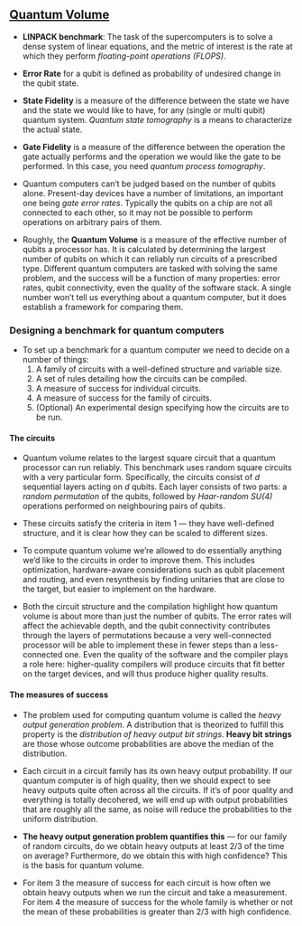 ## [Quantum Volume](https://pennylane.ai/qml/demos/quantum_volume)

- **LINPACK benchmark**: The task of the supercomputers is to solve a dense system of linear equations, and the metric of interest is the rate at which they perform _floating-point operations (FLOPS)_.

- **Error Rate** for a qubit is defined as probability of undesired change in the qubit state. 
- **State Fidelity** is a measure of the difference between the state we have and the state we would like to have, for any (single or multi qubit) quantum system. _Quantum state tomography_ is a means to characterize the actual state.
- **Gate Fidelity** is a measure of the difference between the operation the gate actually performs and the operation we would like the gate to be performed. In this case, you need _quantum process tomography_.

- Quantum computers can’t be judged based on the number of qubits alone. Present-day devices have a number of limitations, an important one being _gate error rates_. Typically the qubits on a chip are not all connected to each other, so it may not be possible to perform operations on arbitrary pairs of them.

- Roughly, the **Quantum Volume** is a measure of the effective number of qubits a processor has. It is calculated by determining the largest number of qubits on which it can reliably run circuits of a prescribed type. Different quantum computers are tasked with solving the same problem, and the success will be a function of many properties: error rates, qubit connectivity, even the quality of the software stack. A single number won’t tell us everything about a quantum computer, but it does establish a framework for comparing them.

### Designing a benchmark for quantum computers
- To set up a benchmark for a quantum computer we need to decide on a number of things:
    1. A family of circuits with a well-defined structure and variable size.
    2. A set of rules detailing how the circuits can be compiled.
    3. A measure of success for individual circuits.
    4. A measure of success for the family of circuits.
    5. (Optional) An experimental design specifying how the circuits are to be run.

#### The circuits
- Quantum volume relates to the largest square circuit that a quantum processor can run reliably. This benchmark uses random square circuits with a very particular form. Specifically, the circuits consist of $d$ sequential layers acting on $d$ qubits. Each layer consists of two parts: a _random permutation_ of the qubits, followed by _Haar-random SU(4)_ operations performed on neighbouring pairs of qubits.

- These circuits satisfy the criteria in item 1 — they have well-defined structure, and it is clear how they can be scaled to different sizes.

- To compute quantum volume we’re allowed to do essentially anything we’d like to the circuits in order to improve them. This includes optimization, hardware-aware considerations such as qubit placement and routing, and even resynthesis by finding unitaries that are close to the target, but easier to implement on the hardware.

- Both the circuit structure and the compilation highlight how quantum volume is about more than just the number of qubits. The error rates will affect the achievable depth, and the qubit connectivity contributes through the layers of permutations because a very well-connected processor will be able to implement these in fewer steps than a less-connected one. Even the quality of the software and the compiler plays a role here: higher-quality compilers will produce circuits that fit better on the target devices, and will thus produce higher quality results.

#### The measures of success

- The problem used for computing quantum volume is called the _heavy output generation problem_. A distribution that is theorized to fulfill this property is the _distribution of heavy output bit strings_. **Heavy bit strings** are those whose outcome probabilities are above the median of the distribution.

- Each circuit in a circuit family has its own heavy output probability. If our quantum computer is of high quality, then we should expect to see heavy outputs quite often across all the circuits. If it’s of poor quality and everything is totally decohered, we will end up with output probabilities that are roughly all the same, as noise will reduce the probabilities to the uniform distribution.

- **The heavy output generation problem quantifies this** — for our family of random circuits, do we obtain heavy outputs at least 2/3 of the time on average? Furthermore, do we obtain this with high confidence? This is the basis for quantum volume. 

- For item 3 the measure of success for each circuit is how often we obtain heavy outputs when we run the circuit and take a measurement. For item 4 the measure of success for the whole family is whether or not the mean of these probabilities is greater than 2/3 with high confidence.